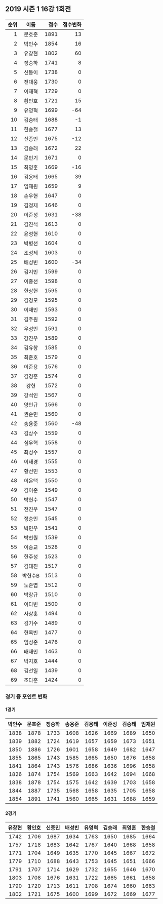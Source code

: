 ## 2019 시즌 1 16강 1회전

| 순위 | 이름 | 점수 | 점수변화 |
|---:|:---:|---:|---:|
|  1 |   문호준 | 1891 |   13 |
|  2 |   박인수 | 1854 |   16 |
|  3 |   유창현 | 1802 |   60 |
|  4 |   정승하 | 1741 |    8 |
|  5 |   신동이 | 1738 |    0 |
|  6 |   전대웅 | 1730 |    0 |
|  7 |   이재혁 | 1729 |    0 |
|  8 |   황인호 | 1721 |   15 |
|  9 |   유영혁 | 1699 |  -64 |
| 10 |   김승태 | 1688 |   -1 |
| 11 |   한승철 | 1677 |   13 |
| 12 |   신종민 | 1675 |  -12 |
| 13 |   김승래 | 1672 |   22 |
| 14 |   문민기 | 1671 |    0 |
| 15 |   최영훈 | 1669 |  -16 |
| 16 |   김응태 | 1665 |   39 |
| 17 |   임재원 | 1659 |    9 |
| 18 |   손우현 | 1647 |    0 |
| 19 |   김정제 | 1646 |    0 |
| 20 |   이준성 | 1631 |  -38 |
| 21 |   김진석 | 1613 |    0 |
| 22 |   윤정현 | 1610 |    0 |
| 23 |   박병선 | 1604 |    0 |
| 24 |   조성제 | 1603 |    0 |
| 25 |   배성빈 | 1600 |  -34 |
| 26 |   김지민 | 1599 |    0 |
| 27 |   이중선 | 1598 |    0 |
| 28 |   한상현 | 1595 |    0 |
| 29 |   김경모 | 1595 |    0 |
| 30 |   이재인 | 1593 |    0 |
| 31 |   김주원 | 1592 |    0 |
| 32 |   우성민 | 1591 |    0 |
| 33 |   강진우 | 1589 |    0 |
| 34 |   김유창 | 1585 |    0 |
| 35 |   최준호 | 1579 |    0 |
| 36 |   이준용 | 1576 |    0 |
| 37 |   김경훈 | 1574 |    0 |
| 38 |     강현 | 1572 |    0 |
| 39 |   강석인 | 1567 |    0 |
| 40 |   양민규 | 1566 |    0 |
| 41 |   권순민 | 1560 |    0 |
| 42 |   송용준 | 1560 |  -48 |
| 43 |   김상수 | 1559 |    0 |
| 44 |   심우혁 | 1558 |    0 |
| 45 |   최성수 | 1557 |    0 |
| 46 |   이태경 | 1555 |    0 |
| 47 |   황선민 | 1553 |    0 |
| 48 |   이은택 | 1550 |    0 |
| 49 |   김이준 | 1549 |    0 |
| 50 |   박현수 | 1547 |    0 |
| 51 |   전진우 | 1547 |    0 |
| 52 |   정승민 | 1545 |    0 |
| 53 |   박민우 | 1541 |    0 |
| 54 |   박천원 | 1539 |    0 |
| 55 |   이승교 | 1528 |    0 |
| 56 |   한주성 | 1523 |    0 |
| 57 |   김대진 | 1517 |    0 |
| 58 |  박현수B | 1513 |    0 |
| 59 |   노준엽 | 1512 |    0 |
| 60 |   박창규 | 1510 |    0 |
| 61 |   이다빈 | 1500 |    0 |
| 62 |   사상훈 | 1494 |    0 |
| 63 |   김기수 | 1489 |    0 |
| 64 |   현록빈 | 1477 |    0 |
| 65 |   임성준 | 1476 |    0 |
| 66 |   배재민 | 1463 |    0 |
| 67 |   박지호 | 1444 |    0 |
| 68 |   김선일 | 1439 |    0 |
| 69 |   조다훈 | 1424 |    0 |

### 경기 중 포인트 변화
#### 1경기

|    박인수 |    문호준 |    정승하 |    송용준 |    김응태 |    이준성 |    김승태 |    임재원 |
| ------:| ------:| ------:| ------:| ------:| ------:| ------:| ------:|
| 1838 | 1878 | 1733 | 1608 | 1626 | 1669 | 1689 | 1650 |
| 1839 | 1882 | 1724 | 1619 | 1657 | 1659 | 1673 | 1651 |
| 1850 | 1886 | 1726 | 1601 | 1658 | 1649 | 1682 | 1647 |
| 1855 | 1865 | 1743 | 1585 | 1665 | 1650 | 1676 | 1658 |
| 1841 | 1864 | 1743 | 1576 | 1686 | 1636 | 1696 | 1658 |
| 1826 | 1874 | 1754 | 1569 | 1663 | 1642 | 1694 | 1668 |
| 1838 | 1878 | 1754 | 1575 | 1642 | 1639 | 1703 | 1658 |
| 1844 | 1887 | 1735 | 1568 | 1658 | 1635 | 1705 | 1658 |
| 1854 | 1891 | 1741 | 1560 | 1665 | 1631 | 1688 | 1659 |

#### 2경기

|    유창현 |    황인호 |    신종민 |    배성빈 |    유영혁 |    김승래 |    최영훈 |    한승철 |
| ------:| ------:| ------:| ------:| ------:| ------:| ------:| ------:|
| 1742 | 1706 | 1687 | 1634 | 1763 | 1650 | 1685 | 1664 |
| 1757 | 1718 | 1683 | 1642 | 1767 | 1640 | 1668 | 1658 |
| 1771 | 1704 | 1649 | 1635 | 1770 | 1645 | 1667 | 1672 |
| 1779 | 1710 | 1688 | 1643 | 1753 | 1645 | 1651 | 1666 |
| 1791 | 1707 | 1714 | 1629 | 1732 | 1655 | 1646 | 1670 |
| 1803 | 1708 | 1676 | 1631 | 1722 | 1665 | 1661 | 1658 |
| 1790 | 1720 | 1713 | 1611 | 1708 | 1674 | 1660 | 1663 |
| 1802 | 1721 | 1675 | 1600 | 1699 | 1672 | 1669 | 1677 |
